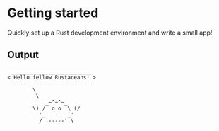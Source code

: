 # Getting started

Quickly set up a Rust development environment and write a small app!

## Output

```console
 __________________________
< Hello fellow Rustaceans! >
 --------------------------
        \
         \
            _~^~^~_
        \) /  o o  \ (/
          '_   -   _'
          / '-----' \

```
